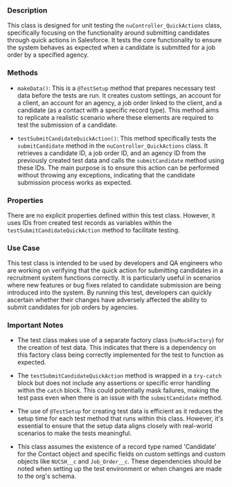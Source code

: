 ### Description

This class is designed for unit testing the `nuController_QuickActions` class, specifically focusing on the functionality around submitting candidates through quick actions in Salesforce. It tests the core functionality to ensure the system behaves as expected when a candidate is submitted for a job order by a specified agency.

### Methods

- `makeData()`: This is a `@TestSetup` method that prepares necessary test data before the tests are run. It creates custom settings, an account for a client, an account for an agency, a job order linked to the client, and a candidate (as a contact with a specific record type). This method aims to replicate a realistic scenario where these elements are required to test the submission of a candidate.

- `testSubmitCandidateQuickAction()`: This method specifically tests the `submitCandidate` method in the `nuController_QuickActions` class. It retrieves a candidate ID, a job order ID, and an agency ID from the previously created test data and calls the `submitCandidate` method using these IDs. The main purpose is to ensure this action can be performed without throwing any exceptions, indicating that the candidate submission process works as expected.

### Properties

There are no explicit properties defined within this test class. However, it uses IDs from created test records as variables within the `testSubmitCandidateQuickAction` method to facilitate testing.

### Use Case

This test class is intended to be used by developers and QA engineers who are working on verifying that the quick action for submitting candidates in a recruitment system functions correctly. It is particularly useful in scenarios where new features or bug fixes related to candidate submission are being introduced into the system. By running this test, developers can quickly ascertain whether their changes have adversely affected the ability to submit candidates for job orders by agencies.

### Important Notes

- The test class makes use of a separate factory class (`nuMockFactory`) for the creation of test data. This indicates that there is a dependency on this factory class being correctly implemented for the test to function as expected.
  
- The `testSubmitCandidateQuickAction` method is wrapped in a `try-catch` block but does not include any assertions or specific error handling within the `catch` block. This could potentially mask failures, making the test pass even when there is an issue with the `submitCandidate` method.

- The use of `@TestSetup` for creating test data is efficient as it reduces the setup time for each test method that runs within this class. However, it's essential to ensure that the setup data aligns closely with real-world scenarios to make the tests meaningful.

- This class assumes the existence of a record type named 'Candidate' for the Contact object and specific fields on custom settings and custom objects like `NUCSH__c` and `Job_Order__c`. These dependencies should be noted when setting up the test environment or when changes are made to the org's schema.